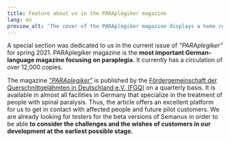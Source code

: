 ```yaml
---
title: Feature about us in the PARAplegiker magazine
lang: en
preview_alt: 'The cover of the PARAplegiker magazine displays a home robot.'
---
```


A special section was dedicated to us in the current issue of *"PARAplegiker"* for spring 2021. PARAplegiker magazine is the **most important German-language magazine focusing on paraplegia.** It currently has a circulation of over 12,000 copies.

The magazine [*"PARAplegiker"*](https://www.fgq.de/news/der-paraplegiker) is published by the [Fördergemeinschaft der Querschnittgelähmten in Deutschland e.V. (FGQ)](https://www.fgq.de) on a quarterly basis. It is available in almost all facilities in Germany that specialize in the treatment of people with spinal paralysis. Thus, the article offers an excellent platform for us to get in contact with affected people and future pilot customers. We are already looking for testers for the beta versions of Semanux in order to be able **to consider the challenges and the wishes of customers in our development at the earliest possible stage.**
